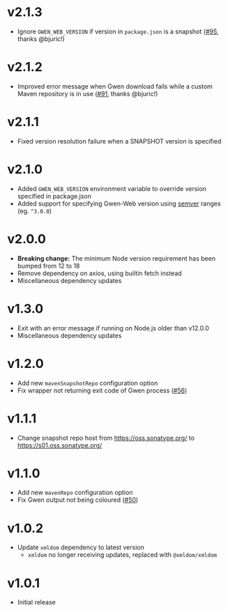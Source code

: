 v2.1.3
======
- Ignore `GWEN_WEB_VERSION` if version in `package.json` is a snapshot ([#95](https://github.com/gwen-interpreter/gwen-web-npm/pull/95), thanks @bjuric!)

v2.1.2
======
- Improved error message when Gwen download fails while a custom Maven repository is in use ([#91](https://github.com/gwen-interpreter/gwen-web-npm/pull/91), thanks @bjuric!)

v2.1.1
======
- Fixed version resolution failure when a SNAPSHOT version is specified

v2.1.0
======

- Added `GWEN_WEB_VERSION` environment variable to override version specified in package.json
- Added support for specifying Gwen-Web version using [semver](https://semver.org/) ranges (eg. `^3.0.0`)

v2.0.0
======

- **Breaking change:** The minimum Node version requirement has been bumped from 12 to 18
- Remove dependency on axios, using builtin fetch instead
- Miscellaneous dependency updates

v1.3.0
======

- Exit with an error message if running on Node.js older than v12.0.0
- Miscellaneous dependency updates

v1.2.0
======

- Add new `mavenSnapshotRepo` configuration option
- Fix wrapper not returning exit code of Gwen process ([#56](https://github.com/gwen-interpreter/gwen-web-npm/issues/56))

v1.1.1
======

- Change snapshot repo host from https://oss.sonatype.org/ to https://s01.oss.sonatype.org/

v1.1.0
======

- Add new `mavenRepo` configuration option
- Fix Gwen output not being coloured ([#50](https://github.com/gwen-interpreter/gwen-web-npm/issues/50))

v1.0.2
======

- Update `xmldom` dependency to latest version
  - `xmldom` no longer receiving updates, replaced with `@xmldom/xmldom`

v1.0.1
======

- Initial release
